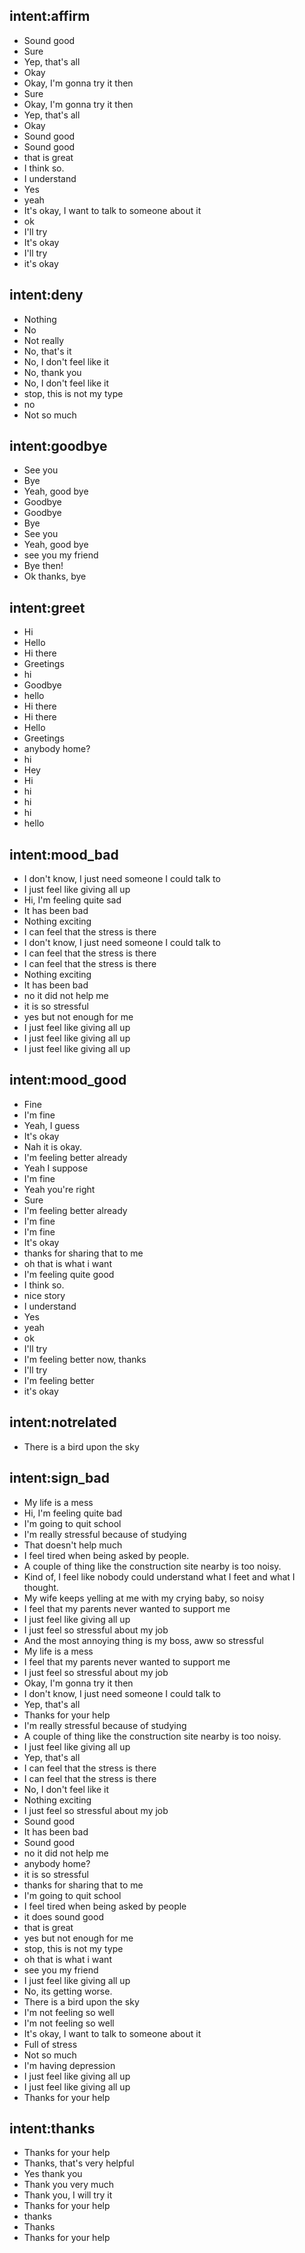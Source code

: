 ## intent:affirm
- Sound good
- Sure
- Yep, that's all
- Okay
- Okay, I'm gonna try it then
- Sure
- Okay, I'm gonna try it then
- Yep, that's all
- Okay
- Sound good
- Sound good
- that is great
- I think so.
- I understand
- Yes
- yeah
- It's okay, I want to talk to someone about it
- ok
- I'll try
- It's okay
- I'll try
- it's okay

## intent:deny
- Nothing
- No
- Not really
- No, that's it
- No, I don't feel like it
- No, thank you
- No, I don't feel like it
- stop, this is not my type
- no
- Not so much

## intent:goodbye
- See you
- Bye
- Yeah, good bye
- Goodbye
- Goodbye
- Bye
- See you
- Yeah, good bye
- see you my friend
- Bye then!
- Ok thanks, bye

## intent:greet
- Hi
- Hello
- Hi there
- Greetings
- hi
- Goodbye
- hello
- Hi there
- Hi there
- Hello
- Greetings
- anybody home?
- hi
- Hey
- Hi
- hi
- hi
- hi
- hello

## intent:mood_bad
- I don't know, I just need someone I could talk to
- I just feel like giving all up
- Hi, I'm feeling quite sad
- It has been bad
- Nothing exciting
- I can feel that the stress is there
- I don't know, I just need someone I could talk to
- I can feel that the stress is there
- I can feel that the stress is there
- Nothing exciting
- It has been bad
- no it did not help me
- it is so stressful
- yes but not enough for me
- I just feel like giving all up
- I just feel like giving all up
- I just feel like giving all up

## intent:mood_good
- Fine
- I'm fine
- Yeah, I guess
- It's okay
- Nah it is okay.
- I'm feeling better already
- Yeah I suppose
- I'm fine
- Yeah you're right
- Sure
- I'm feeling better already
- I'm fine
- I'm fine
- It's okay
- thanks for sharing that to me
- oh that is what i want
- I'm feeling quite good
- I think so.
- nice story
- I understand
- Yes
- yeah
- ok
- I'll try
- I'm feeling better now, thanks
- I'll try
- I'm feeling better
- it's okay

## intent:notrelated
- There is a bird upon the sky

## intent:sign_bad
- My life is a mess
- Hi, I'm feeling quite bad
- I'm going to quit school
- I'm really stressful because of studying
- That doesn't help much
- I feel tired when being asked by people.
- A couple of thing like the construction site nearby is too noisy.
- Kind of, I feel like nobody could understand what I feet and what I thought.
- My wife keeps yelling at me with my crying baby, so noisy
- I feel that my parents never wanted to support me
- I just feel like giving all up
- I just feel so stressful about my job
- And the most annoying thing is my boss, aww so stressful
- My life is a mess
- I feel that my parents never wanted to support me
- I just feel so stressful about my job
- Okay, I'm gonna try it then
- I don't know, I just need someone I could talk to
- Yep, that's all
- Thanks for your help
- I'm really stressful because of studying
- A couple of thing like the construction site nearby is too noisy.
- I just feel like giving all up
- Yep, that's all
- I can feel that the stress is there
- I can feel that the stress is there
- No, I don't feel like it
- Nothing exciting
- I just feel so stressful about my job
- Sound good
- It has been bad
- Sound good
- no it did not help me
- anybody home?
- it is so stressful
- thanks for sharing that to me
- I'm going to quit school
- I feel tired when being asked by people
- it does sound good
- that is great
- yes but not enough for me
- stop, this is not my type
- oh that is what i want
- see you my friend
- I just feel like giving all up
- No, its getting worse.
- There is a bird upon the sky
- I'm not feeling so well
- I'm not feeling so well
- It's okay, I want to talk to someone about it
- Full of stress
- Not so much
- I'm having depression
- I just feel like giving all up
- I just feel like giving all up
- Thanks for your help

## intent:thanks
- Thanks for your help
- Thanks, that's very helpful
- Yes thank you
- Thank you very much
- Thank you, I will try it
- Thanks for your help
- thanks
- Thanks
- Thanks for your help
